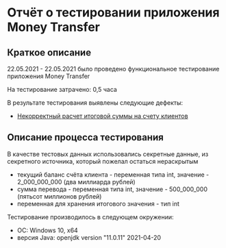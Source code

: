 # Отчёт о тестировании приложения Money Transfer

## Краткое описание

22.05.2021 - 22.05.2021 было проведено функциональное тестирование приложения Money Transfer

На тестирование затрачено: 0,5 часа

В результате тестирования выявлены следующие дефекты:
* [Некорректный расчет итоговой суммы на счету клиентов](https://github.com/FingRinger/MoneyTransfer/issues/1#issue-898814724)
  
## Описание процесса тестирования

В качестве тестовых данных использовались секретные данные, из секретного источника, который пожелал остаться нераскрытым
* текущий баланс счёта клиента - переменная типа int, значение - 2_000_000_000 (два миллиарда рублей)
* сумма перевода - переменная типа int, значение - 500_000_000 (пятьсот миллионов рублей)
* переменная для хранения итогового значения - тип int

Тестирование производилось в следующем окружении:
* ОС: Windows 10, x64
* версия Java: openjdk version "11.0.11" 2021-04-20